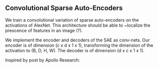 ## Convolutional Sparse Auto-Encoders

We train a convolutional variation of sparse auto-encoders on the activations of AlexNet. This architecture should be able to ~localize the prescence of features in an image (?).

We implement the encoder and decoders of the SAE as conv-nets. Our encoder is of dimension (c x d x 1 x 1), transforming the dimension of the activation to (B, D, H, W). The decoder is of dimension (d x c x 1 x 1).


Inspired by post by Apollo Research: 
